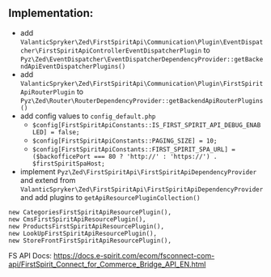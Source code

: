 ## Implementation:
- add `ValanticSpryker\Zed\FirstSpiritApi\Communication\Plugin\EventDispatcher\FirstSpiritApiControllerEventDispatcherPlugin` to `Pyz\Zed\EventDispatcher\EventDispatcherDependencyProvider::getBackendApiEventDispatcherPlugins()`
- add `ValanticSpryker\Zed\FirstSpiritApi\Communication\Plugin\FirstSpiritApiRouterPlugin` to `Pyz\Zed\Router\RouterDependencyProvider::getBackendApiRouterPlugins()`
- add config values to `config_default.php`
  - `$config[FirstSpiritApiConstants::IS_FIRST_SPIRIT_API_DEBUG_ENABLED] = false;`
  - `$config[FirstSpiritApiConstants::PAGING_SIZE] = 10;`
  - `$config[FirstSpiritApiConstants::FIRST_SPIRIT_SPA_URL] = ($backofficePort === 80 ? 'http://' : 'https://') . $firstSpiritSpaHost;`
- implement `Pyz\Zed\FirstSpiritApi\FirstSpiritApiDependencyProvider` and extend from `ValanticSpryker\Zed\FirstSpiritApi\FirstSpiritApiDependencyProvider` and add plugins to `getApiResourcePluginCollection()`
```
new CategoriesFirstSpiritApiResourcePlugin(),
new CmsFirstSpiritApiResourcePlugin(),
new ProductsFirstSpiritApiResourcePlugin(),
new LookUpFirstSpiritApiResourcePlugin(),
new StoreFrontFirstSpiritApiResourcePlugin(),
```

FS API Docs: https://docs.e-spirit.com/ecom/fsconnect-com-api/FirstSpirit_Connect_for_Commerce_Bridge_API_EN.html
